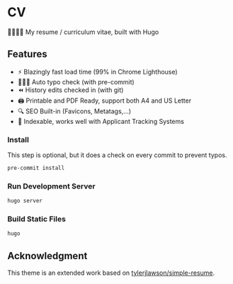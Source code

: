 # CV

👨🏻‍💻💼 My resume / curriculum vitae, built with Hugo

## Features

- ⚡️ Blazingly fast load time (99% in Chrome Lighthouse)
- 🕵🏻‍♂️ Auto typo check (with pre-commit)
- ⏪ History edits checked in (with git)
- 🖨 Printable and PDF Ready, support both A4 and US Letter
- 🔍 SEO Built-in (Favicons, Metatags,...)
- 📇 Indexable, works well with Applicant Tracking Systems

### Install

This step is optional, but it does a check on every commit to prevent typos.

```sh
pre-commit install
```

### Run Development Server

```sh
hugo server
```

### Build Static Files

```sh
hugo
```

## Acknowledgment

This theme is an extended work based on [tylerjlawson/simple-resume](https://github.com/tylerjlawson/simple-resume).
